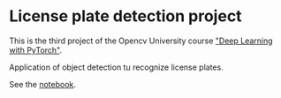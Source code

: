 # License plate detection project


This is the third project of the Opencv University course ["Deep Learning with PyTorch"](https://opencv.org/university/deep-learning-with-pytorch/).

Application of object detection tu recognize license plates.


See the [notebook](Project3_object_detection.ipynb).